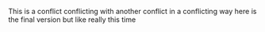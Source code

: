 This is a conflict conflicting with another conflict in a conflicting way
here is the final version but like really this time